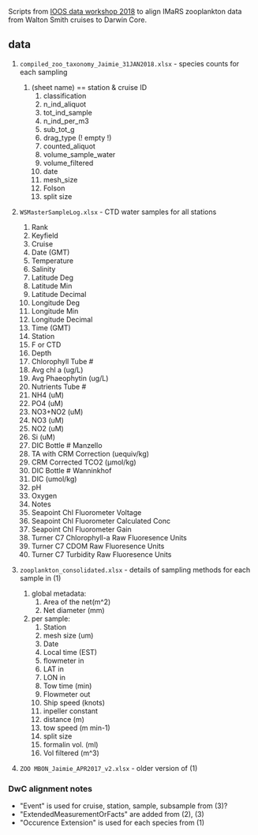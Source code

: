 Scripts from [IOOS data workshop 2018](https://github.com/ioos/BioData-Training-Workshop) to align IMaRS zooplankton data from Walton Smith cruises to Darwin Core.

## data
1. `compiled_zoo_taxonomy_Jaimie_31JAN2018.xlsx` - species counts for each sampling
    1. (sheet name) == station & cruise ID
        1. classification
        2. n_ind_aliquot
        3. tot_ind_sample
        4. n_ind_per_m3
        5. sub_tot_g
        6. drag_type (! empty !)
        7. counted_aliquot
        8. volume_sample_water
        9. volume_filtered
        10. date
        11. mesh_size
        12. Folson
        13. split size
2. `WSMasterSampleLog.xlsx` - CTD water samples for all stations
    1. Rank
    1. Keyfield
    1. Cruise
    1. Date (GMT)
    1. Temperature
    1. Salinity
    1. Latitude Deg
    1. Latitude Min
    1. Latitude Decimal
    1. Longitude Deg
    1. Longitude Min
    1. Longitude Decimal
    1. Time (GMT)
    1. Station
    1. F or CTD
    1. Depth
    1. Chlorophyll Tube #
    1. Avg chl a (ug/L)
    1. Avg Phaeophytin (ug/L)
    1. Nutrients Tube #
    1. NH4  (uM)
    1. PO4  (uM)
    1. NO3+NO2 (uM)
    1. NO3   (uM)
    1. NO2  (uM)
    1. Si    (uM)
    1. DIC Bottle # Manzello
    1. TA with CRM Correction (uequiv/kg)
    1. CRM Corrected TCO2 (µmol/kg)
    1. DIC Bottle # Wanninkhof
    1. DIC (umol/kg)
    1. pH
    1. Oxygen
    1. Notes
    1. Seapoint Chl Fluorometer Voltage
    1. Seapoint Chl Fluorometer Calculated Conc
    1. Seapoint Chl Fluorometer Gain
    1. Turner C7 Chlorophyll-a Raw Fluoresence Units
    1. Turner C7 CDOM Raw Fluoresence Units
    1. Turner C7 Turbidity Raw Fluoresence Units

3. `zooplankton_consolidated.xlsx` - details of sampling methods for each sample in (1)
    1. global metadata:
        1. Area of the net(m^2)
        2. Net diameter (mm)
    1. per sample:
        1. Station
        1. mesh size (um)
        1. Date
        1. Local time (EST)
        1. flowmeter in
        1. LAT in
        1. LON in
        1. Tow time (min)
        1. Flowmeter out
        1. Ship speed (knots)
        1. inpeller constant
        1. distance (m)
        1. tow speed (m min-1)
        1. split size
        1. formalin vol. (ml)
        1. Vol filtered (m^3)
4. `ZOO MBON_Jaimie_APR2017_v2.xlsx` - older version of (1)

### DwC alignment notes
* "Event" is used for cruise, station, sample, subsample from (3)?
* "ExtendedMeasurementOrFacts" are added from (2), (3)
* "Occurence Extension" is used for each species from (1)
